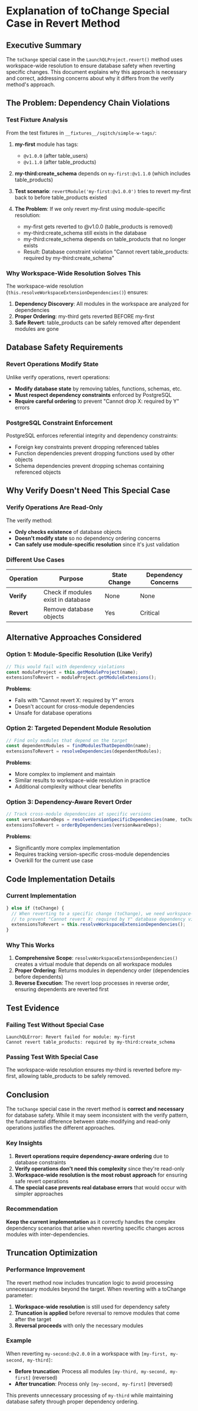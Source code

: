 # Explanation of toChange Special Case in Revert Method

## Executive Summary

The `toChange` special case in the `LaunchQLProject.revert()` method uses workspace-wide resolution to ensure database safety when reverting specific changes. This document explains why this approach is necessary and correct, addressing concerns about why it differs from the verify method's approach.

## The Problem: Dependency Chain Violations

### Test Fixture Analysis

From the test fixtures in `__fixtures__/sqitch/simple-w-tags/`:

1. **my-first** module has tags:
   - `@v1.0.0` (after table_users)
   - `@v1.1.0` (after table_products)

2. **my-third:create_schema** depends on `my-first:@v1.1.0` (which includes table_products)

3. **Test scenario**: `revertModule('my-first:@v1.0.0')` tries to revert my-first back to before table_products existed

4. **The Problem**: If we only revert my-first using module-specific resolution:
   - my-first gets reverted to @v1.0.0 (table_products is removed)
   - my-third:create_schema still exists in the database
   - my-third:create_schema depends on table_products that no longer exists
   - Result: Database constraint violation "Cannot revert table_products: required by my-third:create_schema"

### Why Workspace-Wide Resolution Solves This

The workspace-wide resolution (`this.resolveWorkspaceExtensionDependencies()`) ensures:

1. **Dependency Discovery**: All modules in the workspace are analyzed for dependencies
2. **Proper Ordering**: my-third gets reverted BEFORE my-first
3. **Safe Revert**: table_products can be safely removed after dependent modules are gone

## Database Safety Requirements

### Revert Operations Modify State

Unlike verify operations, revert operations:
- **Modify database state** by removing tables, functions, schemas, etc.
- **Must respect dependency constraints** enforced by PostgreSQL
- **Require careful ordering** to prevent "Cannot drop X: required by Y" errors

### PostgreSQL Constraint Enforcement

PostgreSQL enforces referential integrity and dependency constraints:
- Foreign key constraints prevent dropping referenced tables
- Function dependencies prevent dropping functions used by other objects
- Schema dependencies prevent dropping schemas containing referenced objects

## Why Verify Doesn't Need This Special Case

### Verify Operations Are Read-Only

The verify method:
- **Only checks existence** of database objects
- **Doesn't modify state** so no dependency ordering concerns
- **Can safely use module-specific resolution** since it's just validation

### Different Use Cases

| Operation | Purpose | State Change | Dependency Concerns |
|-----------|---------|--------------|-------------------|
| **Verify** | Check if modules exist in database | None | None |
| **Revert** | Remove database objects | Yes | Critical |

## Alternative Approaches Considered

### Option 1: Module-Specific Resolution (Like Verify)
```typescript
// This would fail with dependency violations
const moduleProject = this.getModuleProject(name);
extensionsToRevert = moduleProject.getModuleExtensions();
```

**Problems**:
- Fails with "Cannot revert X: required by Y" errors
- Doesn't account for cross-module dependencies
- Unsafe for database operations

### Option 2: Targeted Dependent Module Resolution
```typescript
// Find only modules that depend on the target
const dependentModules = findModulesThatDependOn(name);
extensionsToRevert = resolveDependencies(dependentModules);
```

**Problems**:
- More complex to implement and maintain
- Similar results to workspace-wide resolution in practice
- Additional complexity without clear benefits

### Option 3: Dependency-Aware Revert Order
```typescript
// Track cross-module dependencies at specific versions
const versionAwareDeps = resolveVersionSpecificDependencies(name, toChange);
extensionsToRevert = orderByDependencies(versionAwareDeps);
```

**Problems**:
- Significantly more complex implementation
- Requires tracking version-specific cross-module dependencies
- Overkill for the current use case

## Code Implementation Details

### Current Implementation
```typescript
} else if (toChange) {
  // When reverting to a specific change (toChange), we need workspace-wide resolution
  // to prevent "Cannot revert X: required by Y" database dependency violations.
  extensionsToRevert = this.resolveWorkspaceExtensionDependencies();
}
```

### Why This Works

1. **Comprehensive Scope**: `resolveWorkspaceExtensionDependencies()` creates a virtual module that depends on all workspace modules
2. **Proper Ordering**: Returns modules in dependency order (dependencies before dependents)
3. **Reverse Execution**: The revert loop processes in reverse order, ensuring dependents are reverted first

## Test Evidence

### Failing Test Without Special Case
```
LaunchQLError: Revert failed for module: my-first
Cannot revert table_products: required by my-third:create_schema
```

### Passing Test With Special Case
The workspace-wide resolution ensures my-third is reverted before my-first, allowing table_products to be safely removed.

## Conclusion

The `toChange` special case in the revert method is **correct and necessary** for database safety. While it may seem inconsistent with the verify pattern, the fundamental difference between state-modifying and read-only operations justifies the different approaches.

### Key Insights

1. **Revert operations require dependency-aware ordering** due to database constraints
2. **Verify operations don't need this complexity** since they're read-only
3. **Workspace-wide resolution is the most robust approach** for ensuring safe revert operations
4. **The special case prevents real database errors** that would occur with simpler approaches

### Recommendation

**Keep the current implementation** as it correctly handles the complex dependency scenarios that arise when reverting specific changes across modules with inter-dependencies.

## Truncation Optimization

### Performance Improvement

The revert method now includes truncation logic to avoid processing unnecessary modules beyond the target. When reverting with a toChange parameter:

1. **Workspace-wide resolution** is still used for dependency safety
2. **Truncation is applied** before reversal to remove modules that come after the target
3. **Reversal proceeds** with only the necessary modules

### Example

When reverting `my-second:@v2.0.0` in a workspace with `[my-first, my-second, my-third]`:
- **Before truncation**: Process all modules `[my-third, my-second, my-first]` (reversed)
- **After truncation**: Process only `[my-second, my-first]` (reversed)

This prevents unnecessary processing of `my-third` while maintaining database safety through proper dependency ordering.
